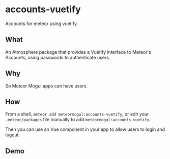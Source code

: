 # accounts-vuetify
Accounts for meteor using vuetify.

## What

An Atmosphere package that provides a Vuetify interface to Meteor's Accounts, using passwords to authenticate users.

## Why

So Meteor Mogul apps can have users.

## How

From a shell, `meteor add meteormogul:accounts-vuetify`, or edit your `.meteor/packages` file manually to add `meteormogul:accounts-vuetify`.

Then you can use an <account-login> Vue component in your app to allow users to login and logout.

## Demo
